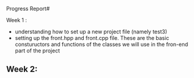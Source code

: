 Progress Report#

Week 1 :
- understanding how to set up a new project file (namely test3)
- setting up the front.hpp and front.cpp file. These are the basic constuructors and functions of the classes we will use in the fron-end part of the project

Week 2:
- 
